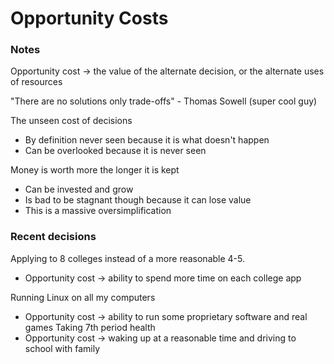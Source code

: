 # Opportunity Costs

### Notes

Opportunity cost -> the value of the alternate decision, or the alternate uses
of resources

"There are no solutions only trade-offs" - Thomas Sowell (super cool guy)

The unseen cost of decisions
- By definition never seen because it is what doesn't happen
- Can be overlooked because it is never seen

Money is worth more the longer it is kept
- Can be invested and grow
- Is bad to be stagnant though because it can lose value
- This is a massive oversimplification

### Recent decisions

Applying to 8 colleges instead of a more reasonable 4-5.
- Opportunity cost -> ability to spend more time on each college app

Running Linux on all my computers
- Opportunity cost -> ability to run some proprietary software and real games
[](.md)
Taking 7th period health
- Opportunity cost -> waking up at a reasonable time and driving to school with family

